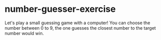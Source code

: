 # number-guesser-exercise
Let's play a small guessing game with a computer! You can choose the number between 0 to 9, the one guesses the closest number to the target number would win. 
